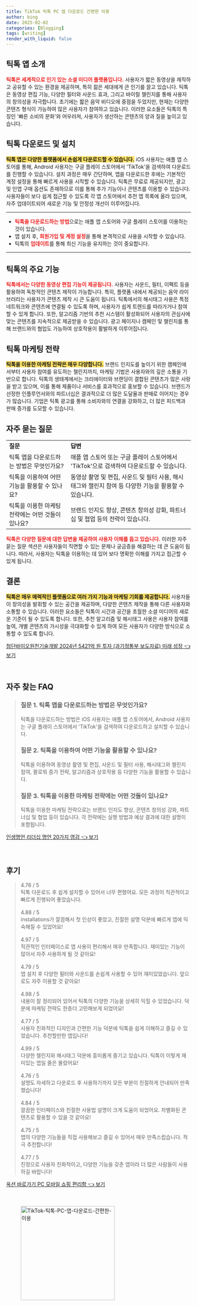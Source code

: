 ```yaml
---
title: TikTok 틱톡 PC 앱 다운로드 간편한 이용
author: bing
date: 2025-02-02
categories: [Blogging]
tags: [writing]
render_with_liquid: false
---
```



<h2 id='틱톡 앱 소개'>틱톡 앱 소개</h2>

<p><b><span style="color: #ee2323;">틱톡은 세계적으로 인기 있는 소셜 미디어 플랫폼입니다.</span></b> 사용자가 짧은 동영상을 제작하고 공유할 수 있는 환경을 제공하며, 특히 젊은 세대에게 큰 인기를 끌고 있습니다. 틱톡은 동영상 편집 기능, 다양한 필터와 사운드 효과, 그리고 바이럴 챌린지를 통해 사용자의 창의성을 자극합니다. 초기에는 짧은 음악 비디오에 중점을 두었지만, 현재는 다양한 콘텐츠 형식이 가능하여 많은 사용자가 참여하고 있습니다. 이러한 요소들은 틱톡의 특징인 '빠른 소비의 문화'와 어우러져, 사용자가 생산하는 콘텐츠의 양과 질을 높이고 있습니다.</p>

<h2 id='틱톡 다운로드 및 설치'>틱톡 다운로드 및 설치</h2>

<p><b><span style="background-color: #ffe066;">틱톡 앱은 다양한 플랫폼에서 손쉽게 다운로드할 수 있습니다.</span></b> iOS 사용자는 애플 앱 스토어를 통해, Android 사용자는 구글 플레이 스토어에서 'TikTok'을 검색하여 다운로드를 진행할 수 있습니다. 설치 과정은 매우 간단하며, 앱을 다운로드한 후에는 기본적인 계정 설정을 통해 빠르게 사용을 시작할 수 있습니다. 틱톡은 무료로 제공되지만, 광고 및 인앱 구매 옵션도 존재하므로 이를 통해 추가 기능이나 콘텐츠를 이용할 수 있습니다. 사용자들이 보다 쉽게 접근할 수 있도록 각 앱 스토어에서 추천 앱 목록에 올라 있으며, 자주 업데이트되어 새로운 기능 및 안정성 개선이 이루어집니다.</p>

<hr />

<ul>
    <li><b><span style="color: #ee2323;">틱톡을 다운로드하는 방법</span></b>으로는 애플 앱 스토어와 구글 플레이 스토어를 이용하는 것이 있습니다.</li>
    <li>앱 설치 후, <b><span style="color: #ee2323;">회원가입 및 계정 설정</span></b>을 통해 본격적으로 사용을 시작할 수 있습니다.</li>
    <li>틱톡의 <b><span style="color: #ee2323;">업데이트</span></b>를 통해 최신 기능을 유지하는 것이 중요합니다.</li>
</ul>

<hr />

<h2 id='틱톡의 주요 기능'>틱톡의 주요 기능</h2>

<p><b><span style="color: #ee2323;">틱톡에서는 다양한 동영상 편집 기능이 제공됩니다.</span></b> 사용자는 사운드, 필터, 이펙트 등을 활용하여 독창적인 콘텐츠 제작이 가능합니다. 특히, 플랫폼 내에서 제공되는 음악 라이브러리는 사용자가 콘텐츠 제작 시 큰 도움이 됩니다. 틱톡에서의 해시태그 사용은 특정 네트워크와 콘텐츠에 연결될 수 있도록 하며, 사용자가 쉽게 트렌드를 따라가거나 참여할 수 있게 합니다. 또한, 알고리즘 기반의 추천 시스템이 활성화되어 사용자의 관심사에 맞는 콘텐츠를 지속적으로 제공받을 수 있습니다. 광고 페이지나 캠페인 및 챌린지를 통해 브랜드와의 협업도 가능하여 상호작용이 활발하게 이루어집니다.</p>

<h2 id='틱톡 마케팅 전략'>틱톡 마케팅 전략</h2>

<p><b><span style="background-color: #ffe066;">틱톡을 이용한 마케팅 전략은 매우 다양합니다.</span></b> 브랜드 인지도를 높이기 위한 캠페인에서부터 사용자 참여를 유도하는 챌린지까지, 마케팅 기법은 사용자와의 깊은 소통을 기반으로 합니다. 틱톡의 생태계에서는 크리에이터와 브랜딩이 결합된 콘텐츠가 많은 사랑을 받고 있으며, 이를 통해 제품이나 서비스를 효과적으로 홍보할 수 있습니다. 브랜드가 선정한 인플루언서와의 파트너십은 결과적으로 더 많은 도달율과 판매로 이어지는 경우가 많습니다. 기업은 틱톡 광고를 통해 소비자와의 연결을 강화하고, 더 많은 피드백과 판매 증가를 도모할 수 있습니다.</p>

<h2 id='자주 묻는 질문'>자주 묻는 질문</h2>

<table>
    <tr>
        <td><b>질문</b></td>
        <td><b>답변</b></td>
    </tr>
    <tr>
        <td>틱톡 앱을 다운로드하는 방법은 무엇인가요?</td>
        <td>애플 앱 스토어 또는 구글 플레이 스토어에서 'TikTok'으로 검색하여 다운로드할 수 있습니다.</td>
    </tr>
    <tr>
        <td>틱톡을 이용하여 어떤 기능을 활용할 수 있나요?</td>
        <td>동영상 촬영 및 편집, 사운드 및 필터 사용, 해시태그와 챌린지 참여 등 다양한 기능을 활용할 수 있습니다.</td>
    </tr>
    <tr>
        <td>틱톡을 이용한 마케팅 전략에는 어떤 것들이 있나요?</td>
        <td>브랜드 인지도 향상, 콘텐츠 창의성 강화, 파트너십 및 협업 등의 전략이 있습니다.</td>
    </tr>
</table>

<p><b><span style="color: #ee2323;">틱톡은 다양한 질문에 대한 답변을 제공하여 사용자 이해를 돕고 있습니다.</span></b> 이러한 자주 묻는 질문 섹션은 사용자들이 직면할 수 있는 문제나 궁금증을 해결하는 데 큰 도움이 됩니다. 따라서, 사용자는 틱톡을 이용하는 데 있어 보다 명확한 이해를 가지고 접근할 수 있게 됩니다.</p>

<h2 id='결론'>결론</h2>

<p><b><span style="background-color: #ffe066;">틱톡은 매우 매력적인 플랫폼으로 여러 가지 기능과 마케팅 기회를 제공합니다.</span></b> 사용자들이 창의성을 발휘할 수 있는 공간을 제공하며, 다양한 콘텐츠 제작을 통해 다른 사용자와 소통할 수 있습니다. 이러한 요소들은 틱톡이 시간과 공간을 초월한 소셜 미디어의 새로운 기준이 될 수 있도록 합니다. 또한, 추천 알고리즘 및 해시태그 사용은 사용자 참여를 높여, 개별 콘텐츠의 가시성을 극대화할 수 있게 하여 모든 사용자가 다양한 방식으로 소통할 수 있도록 합니다.</p>


<p><a class="click-button" title="첨단바이오원천기술개발 2024년 5421억 원 투자 (과기정통부 보도자료) 미래 성장" href="https://adkhouse.github.io/posts/%EC%B2%A8%EB%8B%A8%EB%B0%94%EC%9D%B4%EC%98%A4%EC%9B%90%EC%B2%9C%EA%B8%B0%EC%88%A0%EA%B0%9C%EB%B0%9C-2024%EB%85%84-5421%EC%96%B5-%EC%9B%90-%ED%88%AC%EC%9E%90-(%EA%B3%BC%EA%B8%B0%EC%A0%95%ED%86%B5%EB%B6%80-%EB%B3%B4%EB%8F%84%EC%9E%90%EB%A3%8C)-%EB%AF%B8%EB%9E%98-%EC%84%B1%EC%9E%A5/" rel="dofollow">첨단바이오원천기술개발 2024년 5421억 원 투자 (과기정통부 보도자료) 미래 성장 👈 보기</a></p><br>
<h2 id='자주_찾는_FAQ'>자주 찾는 FAQ</h2>
<div itemscope="" itemtype="https://schema.org/FAQPage"> 
<blockquote> 
<div itemscope="" itemprop="mainEntity" itemtype="https://schema.org/Question"> 
<h3 itemprop="name">질문 1. 틱톡 앱을 다운로드하는 방법은 무엇인가요?</h3> 
<div itemscope="" itemprop="acceptedAnswer" itemtype="https://schema.org/Answer"> 
<span itemprop="text"> 
<p>틱톡을 다운로드하는 방법은 iOS 사용자는 애플 앱 스토어에서, Android 사용자는 구글 플레이 스토어에서 'TikTok'을 검색하여 다운로드하고 설치할 수 있습니다.</p> 
</span> 
</div> 
</div> 
<div itemscope="" itemprop="mainEntity" itemtype="https://schema.org/Question"> 
<h3 itemprop="name">질문 2. 틱톡을 이용하여 어떤 기능을 활용할 수 있나요?</h3> 
<div itemscope="" itemprop="acceptedAnswer" itemtype="https://schema.org/Answer"> 
<span itemprop="text"> 
<p>틱톡을 이용하여 동영상 촬영 및 편집, 사운드 및 필터 사용, 해시태그와 챌린지 참여, 팔로워 증가 전략, 알고리즘과 상호작용 등 다양한 기능을 활용할 수 있습니다.</p> 
</span> 
</div> 
</div> 
<div itemscope="" itemprop="mainEntity" itemtype="https://schema.org/Question"> 
<h3 itemprop="name">질문 3. 틱톡을 이용한 마케팅 전략에는 어떤 것들이 있나요?</h3> 
<div itemscope="" itemprop="acceptedAnswer" itemtype="https://schema.org/Answer"> 
<span itemprop="text"> 
<p>틱톡을 이용한 마케팅 전략으로는 브랜드 인지도 향상, 콘텐츠 창의성 강화, 파트너십 및 협업 등이 있습니다. 각 전략에는 실행 방법과 예상 결과에 대한 설명이 포함됩니다.</p> 
</span> 
</div> 
</div> 
</blockquote> 
</div>
<p><a class="click-button" title="인생명언 리더십 명언 20가지 영감" href="https://adkhouse.github.io/posts/%EC%9D%B8%EC%83%9D%EB%AA%85%EC%96%B8-%EB%A6%AC%EB%8D%94%EC%8B%AD-%EB%AA%85%EC%96%B8-20%EA%B0%80%EC%A7%80-%EC%98%81%EA%B0%90/" rel="dofollow">인생명언 리더십 명언 20가지 영감 👈 보기</a></p><br>
<h2 id='후기'>후기</h2>
<div itemscope itemtype="https://schema.org/Product">
  <blockquote>
  <div itemprop="review" itemscope itemtype="https://schema.org/Review">
      <div itemprop="reviewRating" itemscope itemtype="https://schema.org/Rating"> <span itemprop="ratingValue">4.76</span> / <span itemprop="bestRating">5</span> </div>
      <span itemprop="reviewBody">틱톡 다운로드 후 쉽게 설치할 수 있어서 너무 편했어요. 모든 과정이 직관적이고 빠르게 진행되어 좋았습니다.</span>
  </div>
  <br>
  <div itemprop="review" itemscope itemtype="https://schema.org/Review">
      <div itemprop="reviewRating" itemscope itemtype="https://schema.org/Rating"> <span itemprop="ratingValue">4.88</span> / <span itemprop="bestRating">5</span> </div>
      <span itemprop="reviewBody"> installations가 깔끔해서 첫 인상이 좋았고, 친절한 설명 덕분에 빠르게 앱에 익숙해질 수 있었어요!</span>
  </div>
  <br>
  <div itemprop="review" itemscope itemtype="https://schema.org/Review">
      <div itemprop="reviewRating" itemscope itemtype="https://schema.org/Rating"> <span itemprop="ratingValue">4.97</span> / <span itemprop="bestRating">5</span> </div>
      <span itemprop="reviewBody">직관적인 인터페이스로 앱 사용이 편리해서 매우 만족합니다. 재미있는 기능이 많아서 자주 사용하게 될 것 같아요!</span>
  </div>
  <br>
  <div itemprop="review" itemscope itemtype="https://schema.org/Review">
      <div itemprop="reviewRating" itemscope itemtype="https://schema.org/Rating"> <span itemprop="ratingValue">4.79</span> / <span itemprop="bestRating">5</span> </div>
      <span itemprop="reviewBody">앱 설치 후 다양한 필터와 사운드를 손쉽게 사용할 수 있어 재미있었습니다. 앞으로도 자주 이용할 것 같아요!</span>
  </div>
  <br>
  <div itemprop="review" itemscope itemtype="https://schema.org/Review">
      <div itemprop="reviewRating" itemscope itemtype="https://schema.org/Rating"> <span itemprop="ratingValue">4.98</span> / <span itemprop="bestRating">5</span> </div>
      <span itemprop="reviewBody">내용이 잘 정리되어 있어서 틱톡의 다양한 기능을 상세히 익힐 수 있었습니다. 덕분에 마케팅 전략도 한층더 고민해보게 되었어요!</span>
  </div>
  <br>
  <div itemprop="review" itemscope itemtype="https://schema.org/Review">
      <div itemprop="reviewRating" itemscope itemtype="https://schema.org/Rating"> <span itemprop="ratingValue">4.77</span> / <span itemprop="bestRating">5</span> </div>
      <span itemprop="reviewBody">사용자 친화적인 디자인과 간편한 기능 덕분에 틱톡을 쉽게 이해하고 즐길 수 있었습니다. 추천할만한 앱입니다!</span>
  </div>
  <br>
  <div itemprop="review" itemscope itemtype="https://schema.org/Review">
      <div itemprop="reviewRating" itemscope itemtype="https://schema.org/Rating"> <span itemprop="ratingValue">4.99</span> / <span itemprop="bestRating">5</span> </div>
      <span itemprop="reviewBody">다양한 챌린지와 해시태그 덕분에 흥미롭게 즐기고 있습니다. 틱톡이 이렇게 재미있는 앱일 줄은 몰랐어요!</span>
  </div>
  <br>
  <div itemprop="review" itemscope itemtype="https://schema.org/Review">
      <div itemprop="reviewRating" itemscope itemtype="https://schema.org/Rating"> <span itemprop="ratingValue">4.76</span> / <span itemprop="bestRating">5</span> </div>
      <span itemprop="reviewBody">설명도 자세하고 다운로드 후 사용하기까지 모든 부분이 친절하게 안내되어 만족했습니다!</span>
  </div>
  <br>
  <div itemprop="review" itemscope itemtype="https://schema.org/Review">
      <div itemprop="reviewRating" itemscope itemtype="https://schema.org/Rating"> <span itemprop="ratingValue">4.84</span> / <span itemprop="bestRating">5</span> </div>
      <span itemprop="reviewBody">깔끔한 인터페이스와 친절한 사용법 설명이 크게 도움이 되었어요. 차별화된 콘텐츠로 활용할 수 있을 것 같아요!</span>
  </div>
  <br>
  <div itemprop="review" itemscope itemtype="https://schema.org/Review">
      <div itemprop="reviewRating" itemscope itemtype="https://schema.org/Rating"> <span itemprop="ratingValue">4.75</span> / <span itemprop="bestRating">5</span> </div>
      <span itemprop="reviewBody">앱의 다양한 기능들을 직접 사용해보고 즐길 수 있어서 매우 만족스럽습니다. 적극 추천합니다!</span>
  </div>
  <br>
  <div itemprop="review" itemscope itemtype="https://schema.org/Review">
      <div itemprop="reviewRating" itemscope itemtype="https://schema.org/Rating"> <span itemprop="ratingValue">4.77</span> / <span itemprop="bestRating">5</span> </div>
      <span itemprop="reviewBody">진정으로 사용자 친화적이고, 다양한 기능을 갖춘 앱이라 더 많은 사람들이 사용하길 바랍니다!</span>
  </div>
  </blockquote>
</div>
<p><a class="click-button" title="옥션 바로가기 PC 모바일 쇼핑 편리함" href="https://adkhouse.github.io/posts/%EC%98%A5%EC%85%98-%EB%B0%94%EB%A1%9C%EA%B0%80%EA%B8%B0-PC-%EB%AA%A8%EB%B0%94%EC%9D%BC-%EC%87%BC%ED%95%91-%ED%8E%B8%EB%A6%AC%ED%95%A8/" rel="dofollow">옥션 바로가기 PC 모바일 쇼핑 편리함 👈 보기</a></p><br>
<figure class="image"><img src="https://adkhouse.github.io/assets/img/thumbnail/TikTok-틱톡-PC-앱-다운로드-간편한-이용.webp" alt="TikTok-틱톡-PC-앱-다운로드-간편한-이용" width="256" height="256"></figure>